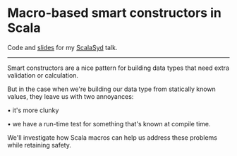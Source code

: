 # Macro-based smart constructors in Scala

Code and [slides](http://mjhopkins.github.io/macro-smart-constructors/) for my [ScalaSyd](http://www.meetup.com/scalasyd/) talk.

-------------------------

Smart constructors are a nice pattern for building data types that need extra validation or calculation.

But in the case when we're building our data type from statically known values, they leave us with two annoyances:

• it's more clunky

• we have a run-time test for something that's known at compile time. 

We'll investigate how Scala macros can help us address these problems while retaining safety.
